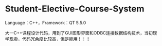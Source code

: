# Student-Elective-Course-System
Language：C++，Framework：QT 5.5.0

大一C++课程设计代码，用到了GUI图形界面和ODBC连接数据结构技术，当初现学现卖，代码冗余度比较高，但是能用！！！
